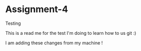 # Assignment-4
Testing 

This is a read me for the test I'm doing to learn how to us git :)

I am adding these changes from my machine !